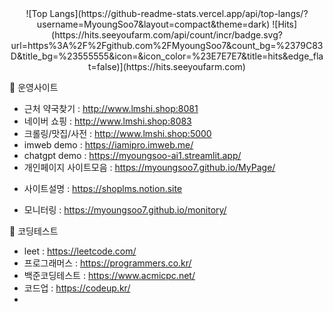 <div align=center>
![Top Langs](https://github-readme-stats.vercel.app/api/top-langs/?username=MyoungSoo7&layout=compact&theme=dark)
![Hits](https://hits.seeyoufarm.com/api/count/incr/badge.svg?url=https%3A%2F%2Fgithub.com%2FMyoungSoo7&count_bg=%2379C83D&title_bg=%23555555&icon=&icon_color=%23E7E7E7&title=hits&edge_flat=false)](https://hits.seeyoufarm.com) 
</div>  

🔭 운영사이트<br>
- 근처 약국찾기 : http://www.lmshi.shop:8081<br>
- 네이버 쇼핑 : http://www.lmshi.shop:8083<br>
- 크롤링/맛집/사전 : http://www.lmshi.shop:5000<br>
- imweb demo : https://iamipro.imweb.me/
- chatgpt demo : https://myoungsoo-ai1.streamlit.app/
- 개인페이지 사이트모음 : https://myoungsoo7.github.io/MyPage/  
* 사이트설명 : https://shoplms.notion.site

* 모니터링 : https://myoungsoo7.github.io/monitory/

🔭 코딩테스트<br>
- leet : https://leetcode.com/
- 프로그래머스 : https://programmers.co.kr/
- 백준코딩테스트 : https://www.acmicpc.net/
- 코드업 : https://codeup.kr/
- 
<!--

🔭 유용사이트<br>
- Tiobe 프로그래밍 언어지수 : https://www.tiobe.com/tiobe-index/
- 백엔드 개발자 로드맵 : https://roadmap.sh/backend
- 인공지능신문 : https://www.aitimes.kr/
- 보안뉴스 : https://m.boannews.com/html/
- IT위키 : https://itwiki.kr/
- 평균연봉 : https://www.wanted.co.kr/salary
- 연령, 산업, 직군, 연차별 평균연봉 정리 : https://blog.greetinghr.com/for-hr-salary-example/
- 임금직무 정보 시스템 : https://www.wage.go.kr/whome/index.do
- 연봉협상 꿀팁 : https://www.jobindexworld.com/contents/view/1960
- 네이버개발자 : https://developers.naver.com/apps
- 네이버 클라우드 플랫폼 : https://auth.ncloud.com/login
- 카카오개발자 : https://developers.kakao.com/stats/app
- 카카오우편 : https://postcode.map.daum.net/guide 
- 몽고 DB : https://account.mongodb.com/account/login
- ERD : https://app.diagrams.net/   https://aquerytool.com/  https://go.gliffy.com/
- 머메이드 editor : https://mermaid.live/edit
- Java Code Play :  https://ideone.com/   https://cafe.naver.com/javachobostudy
- Kotlin Play Ground : https://play.kotlinlang.org/
- Build Software Better, replit : https://replit.com/
- dev idx : https://idx.dev/#introduction
- 네이버 d2 : https://d2.naver.com/home
- 카카오 기술블로그 : https://tech.kakao.com/blog/
- 라인 기술블로그 : https://engineering.linecorp.com/ko/blog
- 쿠팡 기술블그 : https://medium.com/coupang-engineering/kr/home
- 우아한형제들 기술블로그 : https://techblog.woowahan.com/
- 당근마켓 기술블로그 : https://medium.com/daangn
- 토스 기술블로그 : https://toss.tech/tech
- 뱅크샐러드 기술블로그 : https://blog.banksalad.com/tech/building-brand-new-home-3/
- 리멤버 기술블로그 : https://blog.dramancompany.com/- 
- 리디 테크블로그 : https://ridicorp.com/story-category/tech-blog
- zum 기술블로그 : https://zuminternet.github.io/
- 바로고 기술블로그 :  https://blog.barogo.io/
- Oracle DB : http://www.gurubee.net/lecture/2377
- 공공데이터 포털 : https://www.data.go.kr/bbs/dnb/selectDeveloperNetworkListView.do
- 프로그래머스 커뮤니티 : https://community.programmers.co.kr/lounge/1
- 아이콘 : https://simpleicons.org/   
- okky : https://okky.kr/articles/1313138


[![Solved.ac Profile](http://mazassumnida.wtf/api/generate_badge?boj=iamipro)](https://solved.ac/iamipro)
**MyoungSoo7/MyoungSoo7** is a ✨ _special_ ✨ repository because its `README.md` (this file) appears on your GitHub profile.
![MyoungSoo7 GitHub stats](https://github-readme-stats.vercel.app/api?username=MyoungSoo7&show_icons=true&theme=dark) <br>   
Here are some ideas to get you started:
<img src="https://img.shields.io/badge/java-007396?style=for-the-badge&logo=java&logoColor=white">
<img src="https://img.shields.io/badge/spring-6DB33F?style=for-the-badge&logo=spring&logoColor=white">
<img src="https://img.shields.io/badge/mysql-4479A1?style=for-the-badge&logo=mysql&logoColor=white">
<img src="https://img.shields.io/badge/springboot-6DB33F?style=for-the-badge&logo=springboot&logoColor=white"><br>

<img src="https://img.shields.io/badge/java-007396?style=for-the-badge&logo=java&logoColor=white">
<img src="https://img.shields.io/badge/spring-6DB33F?style=for-the-badge&logo=spring&logoColor=white">
<img src="https://img.shields.io/badge/springboot-6DB33F?style=for-the-badge&logo=springboot&logoColor=white"><br>

- 🔭 I’m currently working on ...
- 🌱 I’m currently learning ...
- 👯 I’m looking to collaborate on ...
- 🤔 I’m looking for help with ...
- 💬 Ask me about ...
- 📫 How to reach me: ...
- 😄 Pronouns: ...
- ⚡ Fun fact: ...
-->
